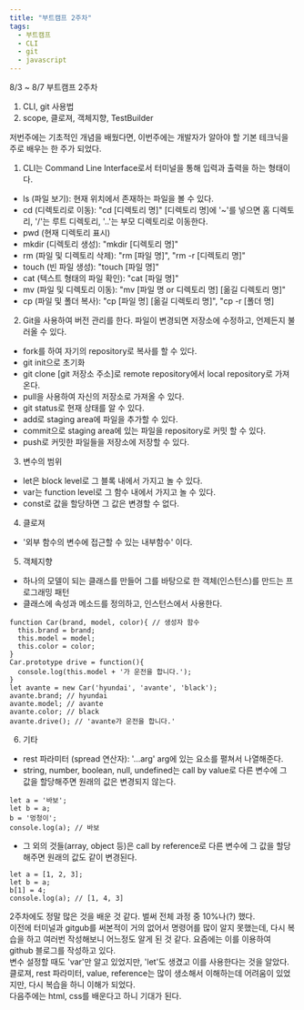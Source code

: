 ```yaml
---
title: "부트캠프 2주차"
tags:
  - 부트캠프
  - CLI
  - git
  - javascript
---
```


8/3 ~ 8/7 부트캠프 2주차

1. CLI, git 사용법
2. scope, 클로져, 객체지향, TestBuilder

저번주에는 기초적인 개념을 배웠다면, 이번주에는 개발자가 알아야 할 기본 테크닉을 주로 배우는 한 주가 되었다.

1. CLI는 Command Line Interface로서 터미널을 통해 입력과 출력을 하는 형태이다.  
- ls (파일 보기): 현재 위치에서 존재하는 파일을 볼 수 있다.
- cd (디렉토리로 이동): "cd [디렉토리 명]"
[디렉토리 명]에 '~'를 넣으면 홈 디렉토리, '/'는 루트 디렉토리, '..'는 부모 디렉토리로 이동한다.
- pwd (현재 디렉토리 표시)
- mkdir (디렉토리 생성): "mkdir [디렉토리 명]"
- rm (파일 및 디렉토리 삭제): "rm [파일 명]", "rm -r [디렉토리 명]"
- touch (빈 파일 생성): "touch [파일 명]"
- cat (텍스트 형태의 파일 확인): "cat [파일 명]"
- mv (파일 및 디렉토리 이동): "mv [파일 명 or 디렉토리 명] [옮길 디렉토리 명]"
- cp (파일 및 폴더 복사): "cp [파일 명] [옮길 디렉토리 명]", "cp -r [폴더 명]

2. Git을 사용하여 버전 관리를 한다. 파일이 변경되면 저장소에 수정하고, 언제든지 불러올 수 있다.
- fork를 하여 자기의 repository로 복사를 할 수 있다.
- git init으로 초기화
- git clone [git 저장소 주소]로 remote repository에서 local repository로 가져온다.
- pull을 사용하여 자신의 저장소로 가져올 수 있다.
- git status로 현재 상태를 알 수 있다.
- add로 staging area에 파일을 추가할 수 있다.
- commit으로 staging area에 있는 파일을 repository로 커밋 할 수 있다.
- push로 커밋한 파일들을 저장소에 저장할 수 있다.

3. 변수의 범위
- let은 block level로 그 블록 내에서 가지고 놀 수 있다.
- var는 function level로 그 함수 내에서 가지고 놀 수 있다.
- const로 값을 할당하면 그 값은 변경할 수 없다.

4. 클로져
- '외부 함수의 변수에 접근할 수 있는 내부함수' 이다.

5. 객체지향
- 하나의 모델이 되는 클래스를 만들어 그를 바탕으로 한 객체(인스턴스)를 만드는 프로그래밍 패턴
- 클래스에 속성과 메소드를 정의하고, 인스턴스에서 사용한다.
```
function Car(brand, model, color){ // 생성자 함수
  this.brand = brand;
  this.model = model;
  this.color = color;
}
Car.prototype drive = function(){
  console.log(this.model + '가 운전을 합니다.');
}
let avante = new Car('hyundai', 'avante', 'black');
avante.brand; // hyundai
avante.model; // avante
avante.color; // black
avante.drive(); // 'avante가 운전을 합니다.'
```

6. 기타
- rest 파라미터 (spread 연산자): '...arg' arg에 있는 요소를 펼쳐서 나열해준다.
- string, number, boolean, null, undefined는 call by value로 다른 변수에 그 값을 할당해주면 원래의 값은 변경되지 않는다.  
```
let a = '바보';
let b = a;
b = '멍청이';
console.log(a); // 바보
```
- 그 외의 것들(array, object 등)은 call by reference로 다른 변수에 그 값을 할당해주면 원래의 값도 같이 변경된다.  
```
let a = [1, 2, 3];
let b = a;
b[1] = 4;
console.log(a); // [1, 4, 3]
```

2주차에도 정말 많은 것을 배운 것 같다. 벌써 전체 과정 중 10%나(?) 했다.  
이전에 터미널과 gitgub를 써본적이 거의 없어서 명령어를 많이 알지 못했는데, 다시 복습을 하고 여러번 작성해보니 어느정도 알게 된 것 같다. 요즘에는 이를 이용하여 github 블로그를 작성하고 있다.  
변수 설정할 때도 'var'만 알고 있었지만, 'let'도 생겼고 이를 사용한다는 것을 알았다.  
클로져, rest 파라미터, value, reference는 많이 생소해서 이해하는데 어려움이 있었지만, 다시 복습을 하니 이해가 되었다.  
다음주에는 html, css를 배운다고 하니 기대가 된다.
